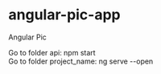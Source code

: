 # angular-pic-app
Angular Pic

Go to folder api: npm start </br>
Go to folder project_name: ng serve --open
